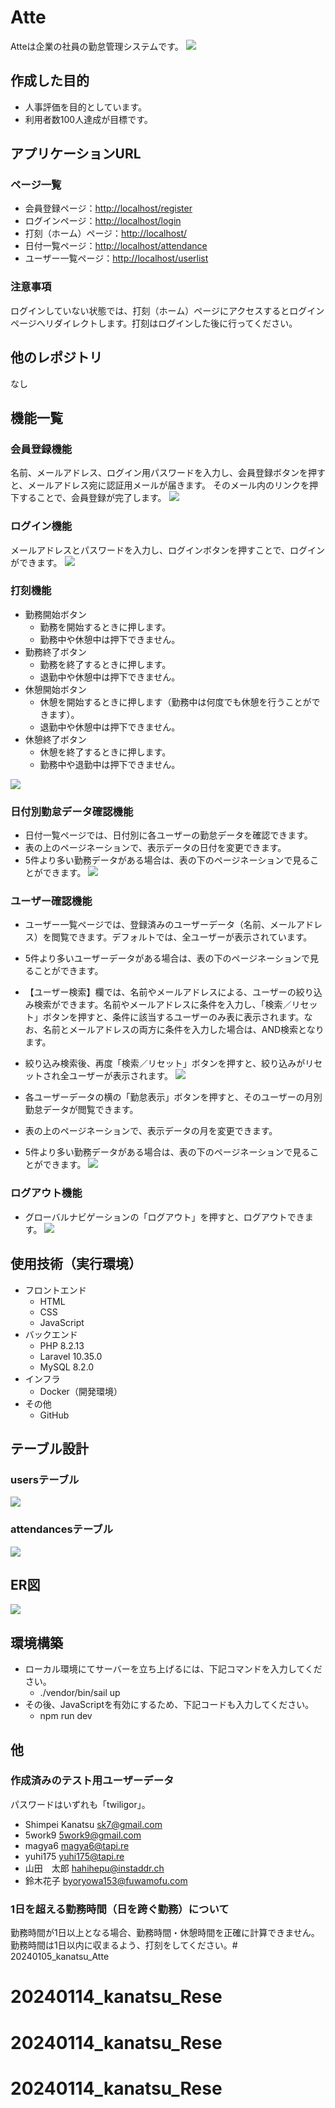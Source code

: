 # Atte
Atteは企業の社員の勤怠管理システムです。
![](./img/home.png)

## 作成した目的
- 人事評価を目的としています。
- 利用者数100人達成が目標です。

## アプリケーションURL
### ページ一覧
- 会員登録ページ：<http://localhost/register>
- ログインページ：<http://localhost/login>
- 打刻（ホーム）ページ：<http://localhost/>
- 日付一覧ページ：<http://localhost/attendance>
- ユーザー一覧ページ：<http://localhost/userlist>

### 注意事項
ログインしていない状態では、打刻（ホーム）ページにアクセスするとログインページへリダイレクトします。打刻はログインした後に行ってください。

## 他のレポジトリ
なし

## 機能一覧
### 会員登録機能
名前、メールアドレス、ログイン用パスワードを入力し、会員登録ボタンを押すと、メールアドレス宛に認証用メールが届きます。
そのメール内のリンクを押下することで、会員登録が完了します。
![](./img/register.png)

### ログイン機能
メールアドレスとパスワードを入力し、ログインボタンを押すことで、ログインができます。
![](./img/login.png)

### 打刻機能
- 勤務開始ボタン
  - 勤務を開始するときに押します。
  - 勤務中や休憩中は押下できません。
- 勤務終了ボタン
  - 勤務を終了するときに押します。
  - 退勤中や休憩中は押下できません。
- 休憩開始ボタン
  - 休憩を開始するときに押します（勤務中は何度でも休憩を行うことができます）。
  - 退勤中や休憩中は押下できません。
- 休憩終了ボタン
  - 休憩を終了するときに押します。
  - 勤務中や退勤中は押下できません。

![](./img/home.png)

### 日付別勤怠データ確認機能
- 日付一覧ページでは、日付別に各ユーザーの勤怠データを確認できます。
- 表の上のページネーションで、表示データの日付を変更できます。
- 5件より多い勤務データがある場合は、表の下のページネーションで見ることができます。
![](./img/attendance.png)

### ユーザー確認機能
- ユーザー一覧ページでは、登録済みのユーザーデータ（名前、メールアドレス）を閲覧できます。デフォルトでは、全ユーザーが表示されています。
- 5件より多いユーザーデータがある場合は、表の下のページネーションで見ることができます。
- 【ユーザー検索】欄では、名前やメールアドレスによる、ユーザーの絞り込み検索ができます。名前やメールアドレスに条件を入力し、「検索／リセット」ボタンを押すと、条件に該当するユーザーのみ表に表示されます。なお、名前とメールアドレスの両方に条件を入力した場合は、AND検索となります。
- 絞り込み検索後、再度「検索／リセット」ボタンを押すと、絞り込みがリセットされ全ユーザーが表示されます。
![](./img/userlist.png)

- 各ユーザーデータの横の「勤怠表示」ボタンを押すと、そのユーザーの月別勤怠データが閲覧できます。
- 表の上のページネーションで、表示データの月を変更できます。
- 5件より多い勤務データがある場合は、表の下のページネーションで見ることができます。
![](./img/userattendance.png)

### ログアウト機能
- グローバルナビゲーションの「ログアウト」を押すと、ログアウトできます。
![](./img/home.png)
## 使用技術（実行環境）
- フロントエンド
  - HTML
  - CSS
  - JavaScript
- バックエンド
  - PHP 8.2.13
  - Laravel 10.35.0
  - MySQL 8.2.0
- インフラ
  - Docker（開発環境）
- その他
  - GitHub

## テーブル設計
### usersテーブル
![](./img/usertable.png)

### attendancesテーブル
![](./img/attendancetable.png)

## ER図
![](./img/er.png)

## 環境構築
- ローカル環境にてサーバーを立ち上げるには、下記コマンドを入力してください。
  - ./vendor/bin/sail up
- その後、JavaScriptを有効にするため、下記コードも入力してください。
  - npm run dev

## 他
### 作成済みのテスト用ユーザーデータ
パスワードはいずれも「twiligor」。
- Shimpei Kanatsu sk7@gmail.com
- 5work9 5work9@gmail.com
- magya6	magya6@tapi.re
- yuhi175	yuhi175@tapi.re
- 山田　太郎	hahihepu@instaddr.ch
- 鈴木花子	byoryowa153@fuwamofu.com

### 1日を超える勤務時間（日を跨ぐ勤務）について
勤務時間が1日以上となる場合、勤務時間・休憩時間を正確に計算できません。勤務時間は1日以内に収まるよう、打刻をしてください。# 20240105_kanatsu_Atte
# 20240114_kanatsu_Rese
# 20240114_kanatsu_Rese
# 20240114_kanatsu_Rese
